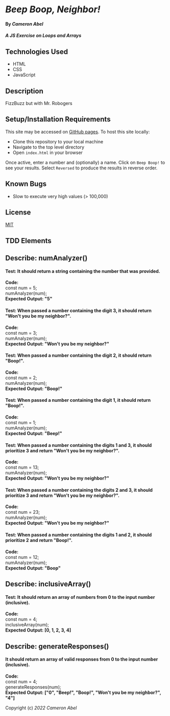 # _Beep Boop, Neighbor!_

#### By _**Cameron Abel**_

#### _A JS Exercise on Loops and Arrays_

## Technologies Used

- HTML
- CSS
- JavaScript

## Description

FizzBuzz but with Mr. Robogers

## Setup/Installation Requirements

This site may be accessed on [GitHub pages](https://cameronabel.github.io/beep-boop-neighbor/). To host this site locally:

- Clone this repository to your local machine
- Navigate to the top level directory
- Open `index.html` in your browser

Once active, enter a number and (optionally) a name. Click on `Beep Boop!` to see your results. Select `Reversed` to produce the results in reverse order.

## Known Bugs

- Slow to execute very high values (> 100,000)

## License

[MIT](https://opensource.org/licenses/MIT)

## TDD Elements

## Describe: numAnalyzer()

#### Test: It should return a string containing the number that was provided.

**Code:**\
const num = 5;\
numAnalyzer(num);\
**Expected Output: "5"**

#### Test: When passed a number containing the digit 3, it should return "Won't you be my neighbor?".

**Code:**\
const num = 3;\
numAnalyzer(num);\
**Expected Output: "Won't you be my neighbor?"**

#### Test: When passed a number containing the digit 2, it should return "Boop!".

**Code:**\
const num = 2;\
numAnalyzer(num);\
**Expected Output: "Boop!"**

#### Test: When passed a number containing the digit 1, it should return "Boop!".

**Code:**\
const num = 1;\
numAnalyzer(num);\
**Expected Output: "Beep!"**

#### Test: When passed a number containing the digits 1 and 3, it should prioritize 3 and return "Won't you be my neighbor?".

**Code:**\
const num = 13;\
numAnalyzer(num);\
**Expected Output: "Won't you be my neighbor?"**

#### Test: When passed a number containing the digits 2 and 3, it should prioritize 3 and return "Won't you be my neighbor?".

**Code:**\
const num = 23;\
numAnalyzer(num);\
**Expected Output: "Won't you be my neighbor?"**

#### Test: When passed a number containing the digits 1 and 2, it should prioritize 2 and return "Boop!".

**Code:**\
const num = 12;\
numAnalyzer(num);\
**Expected Output: "Boop"**

## Describe: inclusiveArray()

#### Test: It should return an array of numbers from 0 to the input number (inclusive).

**Code:**\
const num = 4;\
inclusiveArray(num);\
**Expected Output: [0, 1, 2, 3, 4]**

## Describe: generateResponses()

#### It should return an array of valid responses from 0 to the input number (inclusive).

**Code:**\
const num = 4;\
generateResponses(num);\
**Expected Output: ["0", "Beep!", "Boop!", "Won't you be my neighbor?", "4"]**

Copyright (c) _2022_ _Cameron Abel_
